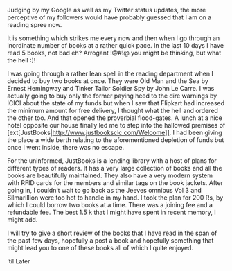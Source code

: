 Judging by my Google as well as my Twitter status updates, the more perceptive of my followers would have probably guessed that I am on a 
reading spree now. 

It is something which strikes me every now and then when I go through an inordinate number of books at a rather quick pace. In the last 10 days I have read 5 books, not bad eh? Arrogant !@#!@ you might be thinking, but what the hell :)!

I was going through a rather lean spell in the reading department when I decided to buy two books at once. They were Old Man and the Sea 
by Ernest Hemingway and Tinker Tailor Soldier Spy by John Le Carre. I was actually going to buy only the former paying heed to the dire
warnings by ICICI about the state of my funds but when I saw that Flipkart had increased the minimum amount for free delivery, I thought 
what the hell and ordered the other too. And that opened the proverbial flood-gates. A lunch at a nice hotel opposite our house finally 
led me to step into the hallowed premises of [ext[JustBooks|http://www.justbooksclc.com/Welcome]]. I had been giving the place a wide berth 
relating to the aforementioned depletion of funds but once I went inside, there was no escape.

For the uninformed, JustBooks is a lending library with a host of plans for different types of readers. It has a very large collection
of books and all the books are beautifully maintained. They also have a very modern system with RFID cards for the members and similar tags
on the book jackets.  After going in, I couldn’t wait to go back as the Jeeves omnibus Vol 3 and Silmarillion were too hot to handle in my
hand. I took the plan for 200 Rs, by which I could borrow two books at a time. There was a joining fee and a refundable fee. The best
1.5 k that I might have spent in recent memory, I might add.

I will try to give a short review of the books that I have read in the span of the past few days, hopefully a post a book and hopefully 
something that might lead you to one of these books all of which I quite enjoyed.

’til Later